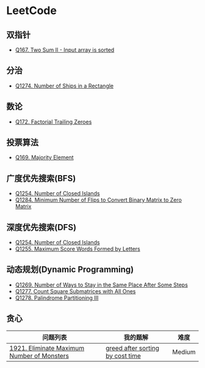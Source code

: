 # LeetCode
## 双指针
- [Q167. Two Sum II - Input array is sorted](https://github.com/ronhou/leetcode/blob/master/Daily/Easy_Difficulty/Q167_Two_Sum_II__Input_array_is_sorted.md)

## 分治
- [Q1274. Number of Ships in a Rectangle](https://github.com/ronhou/leetcode/blob/master/Contest/Biweekly_Contest_14/Q1274_Number_of_Ships_in_a_Rectangle.md)

## 数论
- [Q172. Factorial Trailing Zeroes](https://github.com/ronhou/leetcode/blob/master/Daily/Easy_Difficulty/Q172_Factorial_Trailing_Zeroes.md)

## 投票算法
- [Q169. Majority Element](https://github.com/ronhou/leetcode/blob/master/Daily/Easy_Difficulty/Q169_Majority_Element.md)

## 广度优先搜索(BFS)
- [Q1254. Number of Closed Islands](https://github.com/ronhou/leetcode/blob/master/Contest/Weekly_Contest_162/Q1254_Number_of_Closed_Islands.md)
- [Q1284. Minimum Number of Flips to Convert Binary Matrix to Zero Matrix](https://github.com/ronhou/leetcode/blob/master/Contest/Weekly_Contest_166/Q1284_Minimum_Number_of_Flips_to_Convert_Binary_Matrix_to_Zero_Matrix.md)

## 深度优先搜索(DFS)
- [Q1254. Number of Closed Islands](https://github.com/ronhou/leetcode/blob/master/Contest/Weekly_Contest_162/Q1254_Number_of_Closed_Islands.md)
- [Q1255. Maximum Score Words Formed by Letters](https://github.com/ronhou/leetcode/blob/master/Contest/Weekly_Contest_162/Q1255_Maximum_Score_Words_Formed_by_Letters.md)

## 动态规划(Dynamic Programming)
- [Q1269. Number of Ways to Stay in the Same Place After Some Steps](https://github.com/ronhou/leetcode/blob/master/Contest/Weekly_Contest_164/Q1269_Number_of_Ways_to_Stay_in_the_Same_Place_After_Some_Steps.md)
- [Q1277. Count Square Submatrices with All Ones](https://github.com/ronhou/leetcode/blob/master/Contest/Weekly_Contest_165/Q1277_Count_Square_Submatrices_with_All_Ones.md)
- [Q1278. Palindrome Partitioning III](https://github.com/ronhou/leetcode/blob/master/Contest/Weekly_Contest_165/Q1278_Palindrome_Partitioning_III.md)

## 贪心
| 问题列表 | 我的题解 | 难度 |
| ------- | -------- | --- |
| [1921. Eliminate Maximum Number of Monsters](https://leetcode.cn/problems/eliminate-maximum-number-of-monsters/) | [greed after sorting by cost time](https://github.com/ronhou/leetcode/blob/master/Problems/1921_Eliminate_Maximum_Number_of_Monsters.md) | Medium |
